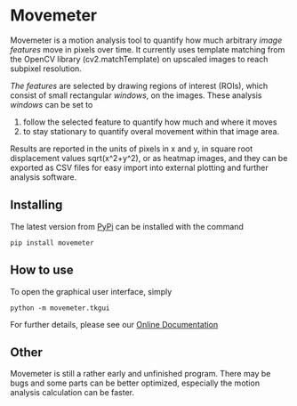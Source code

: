 <h1>Movemeter</h1>

Movemeter is a motion analysis tool to quantify how much arbitrary
*image features* move in pixels over time. It currently uses template matching
from the OpenCV library (cv2.matchTemplate)
on upscaled images to reach subpixel resolution.

*The features* are selected by drawing regions of interest (ROIs),
which consist of small rectangular *windows*, on the images.
These analysis *windows* can be set to

1. follow the selected feature
to quantify how much and where it moves
2. to stay stationary
to quantify overal movement within that image area.

Results are reported in the units of pixels in x and y,
in square root displacement values sqrt(x^2+y^2),
or as heatmap images, and they can be exported as CSV
files for easy import into external plotting and further analysis software.


<h2>Installing</h2>

The latest version from [PyPi](https://pypi.org/)
can be installed with the command

```
pip install movemeter
```


<h2>How to use</h2>

To open the graphical user interface, simply

```
python -m movemeter.tkgui
```

For further details, please see our [Online Documentation](https://musaprog.github.io/docs/movemeter/)

<h2>Other</h2>
Movemeter is still a rather early and unfinished program.
There may be bugs and some parts can be better optimized,
especially the motion analysis calculation can be faster.
